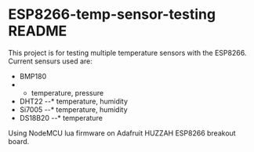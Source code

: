 # ESP8266-temp-sensor-testing README

This project is for testing multiple temperature sensors with the ESP8266. Current sensurs used are:

- BMP180
- - temperature, pressure
- DHT22
--* temperature, humidity
- Si7005
--* temperature, humidity
- DS18B20
--* temperature

Using NodeMCU lua firmware on Adafruit HUZZAH ESP8266 breakout board.
